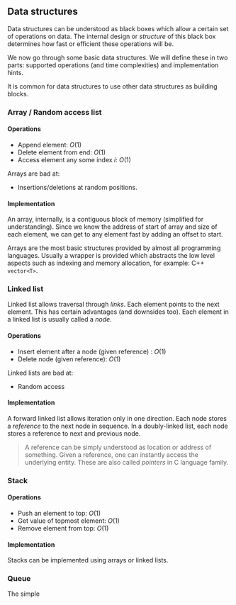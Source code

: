 ## Data structures

Data structures can be understood as black boxes which
allow a certain set of operations on data. The internal
design or *structure* of this black box determines how
fast or efficient these operations will be.

We now go through some basic data structures. We will
define these in two parts: supported operations (and time
complexities) and implementation hints.

It is common for data structures to use other data structures
as building blocks.

### Array / Random access list

#### Operations

- Append element: $O(1)$
- Delete element from end: $O(1)$
- Access element any some index $i$: $O(1)$

Arrays are bad at:
- Insertions/deletions at random positions.

#### Implementation

An array, internally, is a contiguous block of memory (simplified for understanding).
Since we know the address of start of array and size of each element,
we can get to any element fast by adding an offset to start.

Arrays are the most basic structures provided by almost all programming
languages. Usually a wrapper is provided which abstracts the low level aspects such
as indexing and memory allocation,  for example: C++ `vector<T>`.

### Linked list

Linked list allows traversal through *links*. Each element points to the
next element. This has certain advantages (and downsides too).
Each element in a linked list is usually called a *node*.

#### Operations

- Insert element after a node (given reference) : $O(1)$
- Delete node (given reference): $O(1)$

Linked lists are bad at:
- Random access

#### Implementation

A forward linked list allows iteration only in one direction.
Each node stores a *reference* to the next node
in sequence. In a doubly-linked list, each node stores a reference
to next and previous node.

> A reference can be simply understood as location or address of something.
> Given a reference, one can instantly access the underlying entity. These
> are also called *pointers* in C language family.

### Stack

#### Operations

- Push an element to top: $O(1)$
- Get value of topmost element: $O(1)$
- Remove element from top: $O(1)$

#### Implementation

Stacks can be implemented using arrays or linked lists.

### Queue

The simple 
